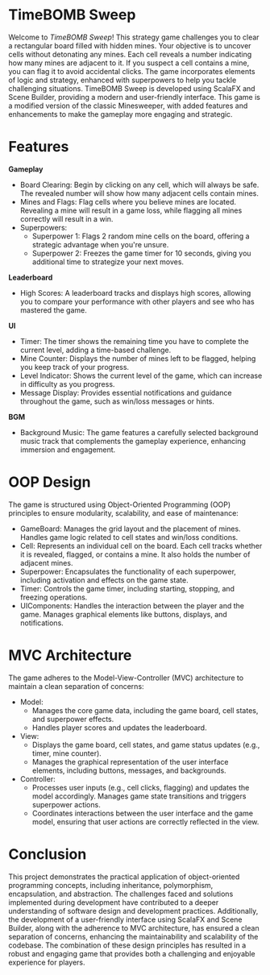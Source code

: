 # TimeBOMB Sweep

Welcome to _TimeBOMB Sweep_! This strategy game challenges you to clear a rectangular board filled with hidden mines. Your objective is to uncover cells without detonating any mines. Each cell reveals a number indicating how many mines are adjacent to it. If you suspect a cell contains a mine, you can flag it to avoid accidental clicks. The game incorporates elements of logic and strategy, enhanced with superpowers to help you tackle challenging situations.
TimeBOMB Sweep is developed using ScalaFX and Scene Builder, providing a modern and user-friendly interface. This game is a modified version of the classic Minesweeper, with added features and enhancements to make the gameplay more engaging and strategic.

# Features

**Gameplay**
- Board Clearing: Begin by clicking on any cell, which will always be safe. The revealed number will show how many adjacent cells contain mines.
- Mines and Flags: Flag cells where you believe mines are located. Revealing a mine will result in a game loss, while flagging all mines correctly will result in a win.
- Superpowers:
  - Superpower 1: Flags 2 random mine cells on the board, offering a strategic advantage when you're unsure.
  - Superpower 2: Freezes the game timer for 10 seconds, giving you additional time to strategize your next moves.
  
**Leaderboard**
- High Scores: A leaderboard tracks and displays high scores, allowing you to compare your performance with other players and see who has mastered the game.

**UI**
- Timer: The timer shows the remaining time you have to complete the current level, adding a time-based challenge.
- Mine Counter: Displays the number of mines left to be flagged, helping you keep track of your progress.
- Level Indicator: Shows the current level of the game, which can increase in difficulty as you progress.
- Message Display: Provides essential notifications and guidance throughout the game, such as win/loss messages or hints.

**BGM**
- Background Music: The game features a carefully selected background music track that complements the gameplay experience, enhancing immersion and engagement.

# OOP Design
The game is structured using Object-Oriented Programming (OOP) principles to ensure modularity, scalability, and ease of maintenance:
- GameBoard: Manages the grid layout and the placement of mines. Handles game logic related to cell states and win/loss conditions.
- Cell: Represents an individual cell on the board. Each cell tracks whether it is revealed, flagged, or contains a mine. It also holds the number of adjacent mines.
- Superpower: Encapsulates the functionality of each superpower, including activation and effects on the game state.
- Timer: Controls the game timer, including starting, stopping, and freezing operations.
- UIComponents: Handles the interaction between the player and the game. Manages graphical elements like buttons, displays, and notifications.

# MVC Architecture
The game adheres to the Model-View-Controller (MVC) architecture to maintain a clean separation of concerns:
- Model:
  - Manages the core game data, including the game board, cell states, and superpower effects.
  - Handles player scores and updates the leaderboard.
- View:
  - Displays the game board, cell states, and game status updates (e.g., timer, mine counter).
  - Manages the graphical representation of the user interface elements, including buttons, messages, and backgrounds.
- Controller:
  - Processes user inputs (e.g., cell clicks, flagging) and updates the model accordingly. Manages game state transitions and triggers superpower actions.
  - Coordinates interactions between the user interface and the game model, ensuring that user actions are correctly reflected in the view.

# Conclusion
This project demonstrates the practical application of object-oriented programming concepts, including inheritance, polymorphism, encapsulation, and abstraction. The challenges faced and solutions implemented during development have contributed to a deeper understanding of software design and development practices. Additionally, the development of a user-friendly interface using ScalaFX and Scene Builder, along with the adherence to MVC architecture, has ensured a clean separation of concerns, enhancing the maintainability and scalability of the codebase. The combination of these design principles has resulted in a robust and engaging game that provides both a challenging and enjoyable experience for players.

